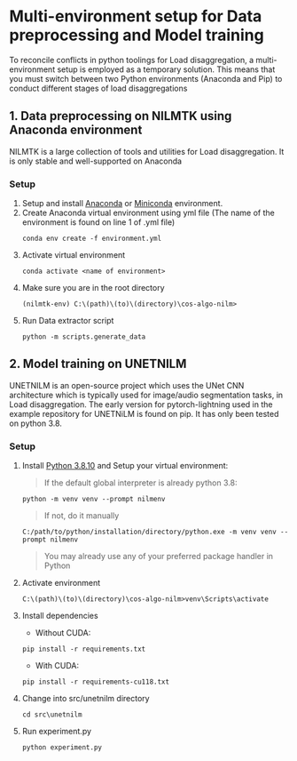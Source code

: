 # Multi-environment setup for Data preprocessing and Model training

To reconcile conflicts in python toolings for Load disaggregation, a multi-environment setup is employed as a temporary solution. This means that you must switch between two Python environments (Anaconda and Pip) to conduct different stages of load disaggregations

## 1. Data preprocessing on NILMTK using Anaconda environment

NILMTK is a large collection of tools and utilities for Load disaggregation. It is only stable and well-supported on Anaconda

### Setup
1. Setup and install [Anaconda](https://www.anaconda.com/download) or [Miniconda](https://docs.conda.io/projects/miniconda/en/latest/) environment.
2. Create Anaconda virtual environment using yml file (The name of the environment is found on line 1 of .yml file)
    ```
    conda env create -f environment.yml
    ```
3. Activate virtual environment
    ```
    conda activate <name of environment>
    ```
4. Make sure you are in the root directory
    ```
    (nilmtk-env) C:\(path)\(to)\(directory)\cos-algo-nilm> 
    ```
5. Run Data extractor script
    ```
    python -m scripts.generate_data
    ```

## 2. Model training on UNETNILM

UNETNILM is an open-source project which uses the UNet CNN architecture which is typically used for image/audio segmentation tasks, in Load disaggregation. The early version for pytorch-lightning used in the example repository for UNETNiLM is found on pip. It has only been tested on python 3.8. 

### Setup
1. Install [Python 3.8.10](https://www.python.org/downloads/release/python-3810/) and Setup your virtual environment:
    > If the default global interpreter is already python 3.8:
    ```
    python -m venv venv --prompt nilmenv
    ```
    > If not, do it manually
    ```
    C:/path/to/python/installation/directory/python.exe -m venv venv --prompt nilmenv
    ```
    > You may already use any of your preferred package handler in Python

2. Activate environment
    ```
    C:\(path)\(to)\(directory)\cos-algo-nilm>venv\Scripts\activate
    ```
3. Install dependencies
    - Without CUDA:
    ```
    pip install -r requirements.txt
    ```
    - With CUDA:
    ```
    pip install -r requirements-cu118.txt
    ```

4. Change into src/unetnilm directory
    ```
    cd src\unetnilm
    ```

5. Run experiment.py
    ```
    python experiment.py
    ```
